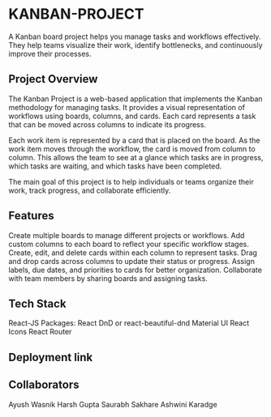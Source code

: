 # KANBAN-PROJECT
A Kanban board project helps you manage tasks and workflows effectively. They help teams visualize their work, identify bottlenecks, and continuously improve their processes.

## Project Overview
The Kanban Project is a web-based application that implements the Kanban methodology for managing tasks. It provides a visual representation of workflows using boards, columns, and cards. Each card represents a task that can be moved across columns to indicate its progress.

Each work item is represented by a card that is placed on the board. As the work item moves through the workflow, the card is moved from column to column. This allows the team to see at a glance which tasks are in progress, which tasks are waiting, and which tasks have been completed.

The main goal of this project is to help individuals or teams organize their work, track progress, and collaborate efficiently.

## Features
Create multiple boards to manage different projects or workflows.
Add custom columns to each board to reflect your specific workflow stages.
Create, edit, and delete cards within each column to represent tasks.
Drag and drop cards across columns to update their status or progress.
Assign labels, due dates, and priorities to cards for better organization.
Collaborate with team members by sharing boards and assigning tasks.

## Tech Stack

React-JS
Packages: React DnD or react-beautiful-dnd
Material UI
React Icons
React Router

## Deployment link

## Collaborators

Ayush Wasnik
Harsh Gupta
Saurabh Sakhare
Ashwini Karadge


